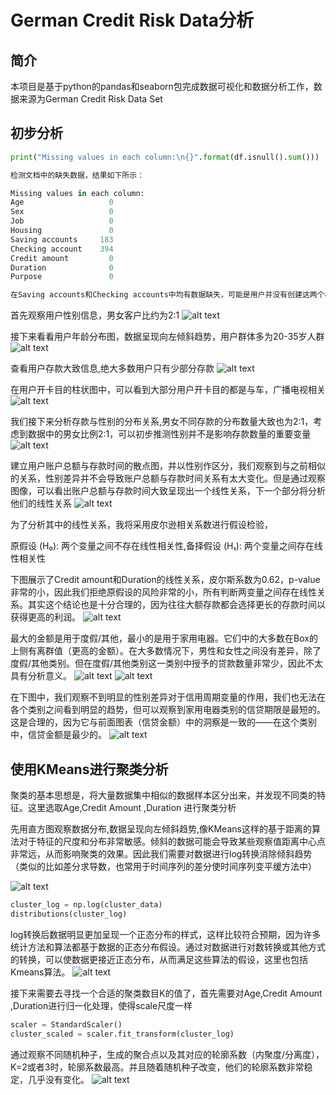 # German Credit Risk Data分析

## 简介

本项目是基于python的pandas和seaborn包完成数据可视化和数据分析工作，数据来源为German Credit Risk Data Set

## 初步分析
```python
print("Missing values in each column:\n{}".format(df.isnull().sum()))

检测文档中的缺失数据，结果如下所示：

Missing values in each column:
Age                   0
Sex                   0
Job                   0
Housing               0
Saving accounts     183
Checking account    394
Credit amount         0
Duration              0
Purpose               0

在Saving accounts和Checking accounts中均有数据缺失，可能是用户并没有创建这两个相关的账户导致数据缺失
```
首先观察用户性别信息，男女客户比约为2:1
![alt text](Sex.png 'Optional Title')

接下来看看用户年龄分布图，数据呈现向左倾斜趋势，用户群体多为20-35岁人群
![alt text](Age.jpg 'Optional Title')

查看用户存款大致信息,绝大多数用户只有少部分存款
![alt text](Savings.jpg 'Optional Title')

在用户开卡目的柱状图中，可以看到大部分用户开卡目的都是与车，广播电视相关
![alt text](Purpose_VS_Credits.png 'Optional Title')

我们接下来分析存款与性别的分布关系,男女不同存款的分布数量大致也为2:1，考虑到数据中的男女比例2:1，可以初步推测性别并不是影响存款数量的重要变量
![alt text](Saving%20VS%20Sex.jpg)

建立用户账户总额与存款时间的散点图，并以性别作区分，我们观察到与之前相似的关系，性别差异并不会导致账户总额与存款时间关系有太大变化。但是通过观察图像，可以看出账户总额与存款时间大致呈现出一个线性关系，下一个部分将分析他们的线性关系
![alt text](Saving_accounts_scatter.png)

为了分析其中的线性关系，我将采用皮尔逊相关系数进行假设检验，

原假设 (H₀): 两个变量之间不存在线性相关性,备择假设 (H₁): 两个变量之间存在线性相关性

下图展示了Credit amount和Duration的线性关系，皮尔斯系数为0.62，p-value非常的小，因此我们拒绝原假设的风险非常的小，所有判断两变量之间存在线性关系。其实这个结论也是十分合理的，因为往往大额存款都会选择更长的存款时间以获得更高的利润。
![alt text](linear_credit_duration.jpg)



最大的金额是用于度假/其他，最小的是用于家用电器。它们中的大多数在Box的上侧有离群值（更高的金额）。在大多数情况下，男性和女性之间没有差异，除了度假/其他类别。但在度假/其他类别这一类别中授予的贷款数量非常少，因此不太具有分析意义。
![alt text](Box_purpose_credit.png)
![alt text](n_credits.png)

在下图中，我们观察不到明显的性别差异对于信用周期变量的作用，我们也无法在各个类别之间看到明显的趋势，但可以观察到家用电器类别的信贷期限是最短的。这是合理的，因为它与前面图表（信贷金额）中的洞察是一致的——在这个类别中，信贷金额是最少的。
![alt text](Box_purpose_duration.png)


## 使用KMeans进行聚类分析

聚类的基本思想是，将大量数据集中相似的数据样本区分出来，并发现不同类的特征。这里选取Age,Credit Amount ,Duration 进行聚类分析

先用直方图观察数据分布,数据呈现向左倾斜趋势,像KMeans这样的基于距离的算法对于特征的尺度和分布非常敏感。倾斜的数据可能会导致某些观察值距离中心点非常远，从而影响聚类的效果。因此我们需要对数据进行log转换消除倾斜趋势
（类似的比如差分求导数，也常用于时间序列的差分使时间序列变平缓方法中）


![alt text](Histogram.png)


```python
cluster_log = np.log(cluster_data)
distributions(cluster_log)
```
log转换后数据明显更加呈现一个正态分布的样式，这样比较符合预期，因为许多统计方法和算法都基于数据的正态分布假设。通过对数据进行对数转换或其他方式的转换，可以使数据更接近正态分布，从而满足这些算法的假设，这里也包括Kmeans算法。
![alt text](Histogram2.png)

接下来需要去寻找一个合适的聚类数目K的值了，首先需要对Age,Credit Amount ,Duration进行归一化处理，使得scale尺度一样
```python
scaler = StandardScaler()
cluster_scaled = scaler.fit_transform(cluster_log)
```

通过观察不同随机种子，生成的聚合点以及其对应的轮廓系数（内聚度/分离度），K=2或者3时，轮廓系数最高。并且随着随机种子改变，他们的轮廓系数非常稳定，几乎没有变化。
![alt text](Heat_map_cluster.png)


